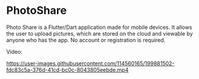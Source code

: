 # PhotoShare

Photo Share is a Flutter/Dart application made for mobile devices. It allows the user to upload pictures, which are stored on the cloud and viewable by anyone who has the app. No account or registration is required.

Video:


https://user-images.githubusercontent.com/114560165/199881502-fdc83c5a-376d-41cd-bc0c-8043805eebde.mp4

